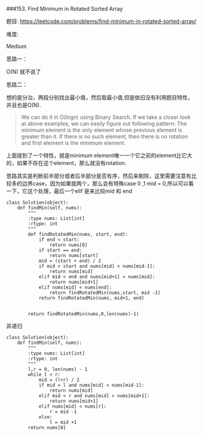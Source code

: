 ###153. Find Minimum in Rotated Sorted Array


题目:
<https://leetcode.com/problems/find-minimum-in-rotated-sorted-array/>


难度:

Medium



思路一：

O(N) 就不说了

思路二：

想的是分治，两段分别找出最小值，然后取最小值,但是依旧没有利用题目特性，并且也是O(N).

> We can do it in O(logn) using Binary Search. If we take a closer look at above examples, we can easily figure out following pattern: The minimum element is the only element whose previous element is greater than it. If there is no such element, then there is no rotation and first element is the minimum element. 


上面提到了一个特性，就是minimum element唯一一个它之前的element比它大的，如果不存在这个element，那么就没有rotation.



思路其实是判断前半部分或者后半部分是否有序，然后来剔除，这里需要注意有比较多的边界case，因为如果就两个，那么会有特殊case 0 ,1 mid = 0,所以可以看一下，它这个处理，最后一个elif 是来比较mid 和 end





```
class Solution(object):
    def findMin(self, nums):
        """
        :type nums: List[int]
        :rtype: int
        """
        def findRotatedMin(nums, start, end):
            if end < start:
                return nums[0]
            if start == end:
                return nums[start]
            mid = (start + end) / 2
            if mid > start and nums[mid] < nums[mid-1]:
                return nums[mid]
            elif mid < end and nums[mid+1] < nums[mid]:
                return nums[mid+1]
            elif nums[mid] < nums[end]:
                return findRotatedMin(nums,start, mid -1)
            return findRotatedMin(nums, mid+1, end)


        return findRotatedMin(nums,0,len(nums)-1)

```

非递归

```
class Solution(object):
    def findMin(self, nums):
        """
        :type nums: List[int]
        :rtype: int
        """
        l,r = 0, len(nums) - 1
        while l < r:
            mid = (l+r) / 2
            if mid > l and nums[mid] < nums[mid-1]:
                return nums[mid]
            elif mid < r and nums[mid] > nums[mid+1]:
                return nums[mid+1]
            elif nums[mid] < nums[r]:
                r = mid -1
            else:
                l = mid +1
        return nums[0]

```


